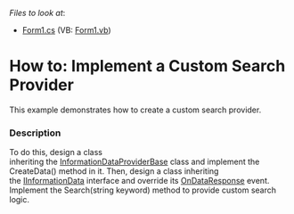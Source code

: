 <!-- default file list -->
*Files to look at*:

* [Form1.cs](./CS/CustomSearchProvider/Form1.cs) (VB: [Form1.vb](./VB/CustomSearchProvider/Form1.vb))
<!-- default file list end -->
# How to: Implement a Custom Search Provider


<p>This example demonstrates how to create a custom search provider.</p>


<h3>Description</h3>

<p>To do this, design a class inheriting&nbsp;the&nbsp;<a href="https://documentation.devexpress.com/#WindowsForms/clsDevExpressXtraMapInformationDataProviderBasetopic">InformationDataProviderBase</a>&nbsp;class&nbsp;and implement the CreateData() method in it. Then, design a class inheriting the&nbsp;<a href="https://documentation.devexpress.com/#WindowsForms/clsDevExpressXtraMapIInformationDatatopic">IInformationData</a>&nbsp;interface and override its&nbsp;<a href="https://documentation.devexpress.com/#WindowsForms/DevExpressXtraMapIInformationData_OnDataResponsetopic">OnDataResponse</a>&nbsp;event. Implement the Search(string keyword) method to provide custom search logic.</p>

<br/>


